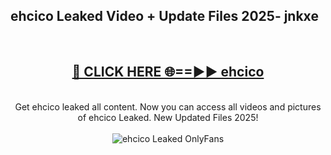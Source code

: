 <h2>ehcico Leaked Video + Update Files 2025- jnkxe</h2>
<br>
<div align="center">
<h2><a href="https://libra.edu.pl?ehcico" rel="nofollow">🔴 CLICK HERE 🌐==►► ehcico</a></h2>
<br>
Get ehcico leaked all content. Now you can access all videos and pictures of ehcico Leaked. New Updated Files 2025!
<br>
<br>
<a href="https://libra.edu.pl?ehcico" rel="nofollow" data-target="animated-image.originalLink"><img src="https://i.ibb.co.com/WyWwxjT/player-gif2.gif" alt="ehcico Leaked OnlyFans" style="max-width: 100%; display: inline-block;" data-target="animated-image.originalImage"></a>
</div>
<br>